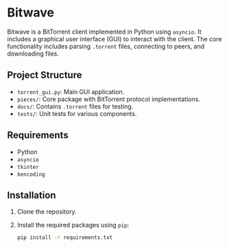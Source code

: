 # Bitwave

Bitwave is a BitTorrent client implemented in Python using `asyncio`. It includes a graphical user interface (GUI) to interact with the client. The core functionality includes parsing `.torrent` files, connecting to peers, and downloading files.

## Project Structure

- `torrent_gui.py`: Main GUI application.
- `pieces/`: Core package with BitTorrent protocol implementations.
- `docs/`: Contains `.torrent` files for testing.
- `tests/`: Unit tests for various components.

## Requirements

- Python 
- `asyncio`
- `tkinter`
- `bencoding`

## Installation

1. Clone the repository.
2. Install the required packages using `pip`:

   ```bash
   pip install -r requirements.txt
